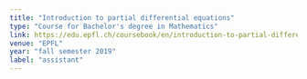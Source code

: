 ```yaml
---
title: "Introduction to partial differential equations"
type: "Course for Bachelor's degree in Mathematics"
link: https://edu.epfl.ch/coursebook/en/introduction-to-partial-differential-equations-MATH-305
venue: "EPFL"
year: "fall semester 2019"
label: "assistant"
---
```


